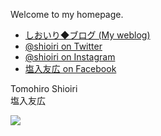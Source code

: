 Welcome to my homepage.

- [しおいり◆ブログ (My weblog)](https://smile.shioiri.jp/)
- [@shioiri on Twitter](https://twitter.com/shioiri/)
- [@shioiri on Instagram](https://instagram.com/shioiri/)
- [塩入友広 on Facebook](https://www.facebook.com/tomohiro.shioiri/)

Tomohiro Shioiri  
塩入友広

<img src="https://ss1.xrea.com/shioiri.s1001.xrea.com/x/cgi-bin/npc/npc.cgi?i=/virtual/shioiri/npc.idx&L=shioiri&p=on&d=1000,0">

